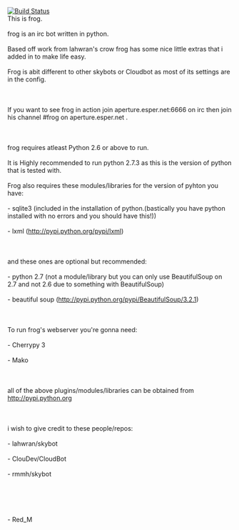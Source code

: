 <a href="https://secure.travis-ci.org/Red-M/frogbot.png"><img src="https://secure.travis-ci.org/Red-M/frogbot.png" alt="Build Status" /></a>
<br>This is frog.</br>
<br>frog is an irc bot written in python.</br>
<br>Based off work from lahwran's crow frog has some nice little extras that i added in to make life easy.</br>
<br>Frog is abit different to other skybots or Cloudbot as most of its settings are in the config.</br>
<br></br>
<br>If you want to see frog in action join aperture.esper.net:6666 on irc then join his channel #frog on aperture.esper.net .</br>
<br></br>
<br>frog requires atleast Python 2.6 or above to run.</br>
<br>It is Highly recommended to run python 2.7.3 as this is the version of python that is tested with.</br>
<br>Frog also requires these modules/libraries for the version of pyhton you have:</br>
<br>- sqlite3  (included in the installation of python.(bastically you have python installed with no errors and you should have this!))</br>
<br>- lxml  (http://pypi.python.org/pypi/lxml)</br>
<br></br>
<br>and these ones are optional but recommended:</br>
<br>- python 2.7 (not a module/library but you can only use BeautifulSoup on 2.7 and not 2.6 due to something with BeautifulSoup)</br>
<br>- beautiful soup  (http://pypi.python.org/pypi/BeautifulSoup/3.2.1)</br>
<br></br>
<br>To run frog's webserver you're gonna need:</br>
<br>- Cherrypy 3</br>
<br>- Mako</br>
<br></br>
<br>all of the above plugins/modules/libraries can be obtained from http://pypi.python.org</br>
<br></br>
<br>i wish to give credit to these people/repos:</br>
<br>- lahwran/skybot</br>
<br>- ClouDev/CloudBot</br>
<br>- rmmh/skybot</br>
<br></br>
<br></br>
<br>- Red_M</br>
